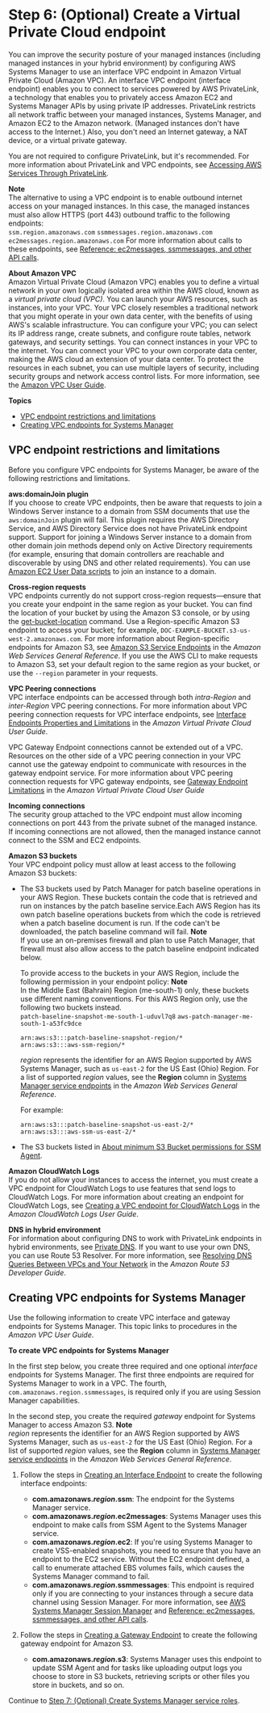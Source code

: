 # Step 6: \(Optional\) Create a Virtual Private Cloud endpoint<a name="setup-create-vpc"></a>

You can improve the security posture of your managed instances \(including managed instances in your hybrid environment\) by configuring AWS Systems Manager to use an interface VPC endpoint in Amazon Virtual Private Cloud \(Amazon VPC\)\. An interface VPC endpoint \(interface endpoint\) enables you to connect to services powered by AWS PrivateLink, a technology that enables you to privately access Amazon EC2 and Systems Manager APIs by using private IP addresses\. PrivateLink restricts all network traffic between your managed instances, Systems Manager, and Amazon EC2 to the Amazon network\. \(Managed instances don't have access to the Internet\.\) Also, you don't need an Internet gateway, a NAT device, or a virtual private gateway\. 

You are not required to configure PrivateLink, but it's recommended\. For more information about PrivateLink and VPC endpoints, see [Accessing AWS Services Through PrivateLink](https://docs.aws.amazon.com/vpc/latest/userguide/how-it-works.html#what-is-privatelink)\.

**Note**  
The alternative to using a VPC endpoint is to enable outbound internet access on your managed instances\. In this case, the managed instances must also allow HTTPS \(port 443\) outbound traffic to the following endpoints:  
`ssm.region.amazonaws.com`
`ssmmessages.region.amazonaws.com`
`ec2messages.region.amazonaws.com`
For more information about calls to these endpoints, see [Reference: ec2messages, ssmmessages, and other API calls](systems-manager-setting-up-messageAPIs.md)\.

**About Amazon VPC**  
Amazon Virtual Private Cloud \(Amazon VPC\) enables you to define a virtual network in your own logically isolated area within the AWS cloud, known as a *virtual private cloud \(VPC\)*\. You can launch your AWS resources, such as instances, into your VPC\. Your VPC closely resembles a traditional network that you might operate in your own data center, with the benefits of using AWS's scalable infrastructure\. You can configure your VPC; you can select its IP address range, create subnets, and configure route tables, network gateways, and security settings\. You can connect instances in your VPC to the internet\. You can connect your VPC to your own corporate data center, making the AWS cloud an extension of your data center\. To protect the resources in each subnet, you can use multiple layers of security, including security groups and network access control lists\. For more information, see the [Amazon VPC User Guide](https://docs.aws.amazon.com/vpc/latest/userguide/)\.

**Topics**
+ [VPC endpoint restrictions and limitations](#vpc-requirements-and-limitations)
+ [Creating VPC endpoints for Systems Manager](#sysman-setting-up-vpc-create)

## VPC endpoint restrictions and limitations<a name="vpc-requirements-and-limitations"></a>

Before you configure VPC endpoints for Systems Manager, be aware of the following restrictions and limitations\.

**aws:domainJoin plugin**  
If you choose to create VPC endpoints, then be aware that requests to join a Windows Server instance to a domain from SSM documents that use the `aws:domainJoin` plugin will fail\. This plugin requires the AWS Directory Service, and AWS Directory Service does not have PrivateLink endpoint support\. Support for joining a Windows Server instance to a domain from other domain join methods depend only on Active Directory requirements \(for example, ensuring that domain controllers are reachable and discoverable by using DNS and other related requirements\)\. You can use [Amazon EC2 User Data scripts](https://docs.aws.amazon.com/AWSEC2/latest/WindowsGuide/ec2-windows-user-data.html) to join an instance to a domain\.

**Cross\-region requests**  
VPC endpoints currently do not support cross\-region requests—ensure that you create your endpoint in the same region as your bucket\. You can find the location of your bucket by using the Amazon S3 console, or by using the [get\-bucket\-location](https://docs.aws.amazon.com/cli/latest/reference/s3api/get-bucket-location.html) command\. Use a Region\-specific Amazon S3 endpoint to access your bucket; for example, `DOC-EXAMPLE-BUCKET.s3-us-west-2.amazonaws.com`\. For more information about Region\-specific endpoints for Amazon S3, see [Amazon S3 Service Endpoints](https://docs.aws.amazon.com/general/latest/gr/s3.html#s3_region) in the *Amazon Web Services General Reference*\. If you use the AWS CLI to make requests to Amazon S3, set your default region to the same region as your bucket, or use the `--region` parameter in your requests\.

**VPC Peering connections**  
VPC interface endpoints can be accessed through both *intra\-Region* and *inter\-Region* VPC peering connections\. For more information about VPC peering connection requests for VPC interface endpoints, see [Interface Endpoints Properties and Limitations](https://docs.aws.amazon.com/vpc/latest/userguide/vpce-interface.html#vpce-interface-limitations) in the *Amazon Virtual Private Cloud User Guide*\. 

VPC Gateway Endpoint connections cannot be extended out of a VPC\. Resources on the other side of a VPC peering connection in your VPC cannot use the gateway endpoint to communicate with resources in the gateway endpoint service\. For more information about VPC peering connection requests for VPC gateway endpoints, see [Gateway Endpoint Limitations](https://docs.aws.amazon.com/vpc/latest/userguide/vpce-gateway.html#vpc-endpoints-limitations) in the *Amazon Virtual Private Cloud User Guide*

**Incoming connections**  
The security group attached to the VPC endpoint must allow incoming connections on port 443 from the private subnet of the managed instance\. If incoming connections are not allowed, then the managed instance cannot connect to the SSM and EC2 endpoints\.

**Amazon S3 buckets**  
Your VPC endpoint policy must allow at least access to the following Amazon S3 buckets:
+ The S3 buckets used by Patch Manager for patch baseline operations in your AWS Region\. These buckets contain the code that is retrieved and run on instances by the patch baseline service\.Each AWS Region has its own patch baseline operations buckets from which the code is retrieved when a patch baseline document is run\. If the code can't be downloaded, the patch baseline command will fail\. 
**Note**  
If you use an on\-premises firewall and plan to use Patch Manager, that firewall must also allow access to the patch baseline endpoint indicated below\.

  To provide access to the buckets in your AWS Region, include the following permission in your endpoint policy:
**Note**  
In the Middle East \(Bahrain\) Region \(me\-south\-1\) only, these buckets use different naming conventions\. For this AWS Region only, use the following two buckets instead\.  
`patch-baseline-snapshot-me-south-1-uduvl7q8`
`aws-patch-manager-me-south-1-a53fc9dce`

  ```
  arn:aws:s3:::patch-baseline-snapshot-region/*
  arn:aws:s3:::aws-ssm-region/*
  ```

  *region* represents the identifier for an AWS Region supported by AWS Systems Manager, such as `us-east-2` for the US East \(Ohio\) Region\. For a list of supported *region* values, see the **Region** column in [Systems Manager service endpoints](https://docs.aws.amazon.com/general/latest/gr/ssm.html#ssm_region) in the *Amazon Web Services General Reference*\.

  For example:

  ```
  arn:aws:s3:::patch-baseline-snapshot-us-east-2/*
  arn:aws:s3:::aws-ssm-us-east-2/*
  ```
+ The S3 buckets listed in [About minimum S3 Bucket permissions for SSM Agent](ssm-agent-minimum-s3-permissions.md)\.

**Amazon CloudWatch Logs**  
If you do not allow your instances to access the internet, you must create a VPC endpoint for CloudWatch Logs to use features that send logs to CloudWatch Logs\. For more information about creating an endpoint for CloudWatch Logs, see [Creating a VPC endpoint for CloudWatch Logs](https://docs.aws.amazon.com/AmazonCloudWatch/latest/logs/cloudwatch-logs-and-interface-VPC.html#create-VPC-endpoint-for-CloudWatchLogs) in the *Amazon CloudWatch Logs User Guide*\.

**DNS in hybrid environment**  
For information about configuring DNS to work with PrivateLink endpoints in hybrid environments, see [Private DNS](https://docs.aws.amazon.com/vpc/latest/userguide/vpce-interface.html#vpce-private-dns)\. If you want to use your own DNS, you can use Route 53 Resolver\. For more information, see [Resolving DNS Queries Between VPCs and Your Network](https://docs.aws.amazon.com/Route53/latest/DeveloperGuide/resolver.html) in the *Amazon Route 53 Developer Guide*\. 

## Creating VPC endpoints for Systems Manager<a name="sysman-setting-up-vpc-create"></a>

Use the following information to create VPC interface and gateway endpoints for Systems Manager\. This topic links to procedures in the *Amazon VPC User Guide*\. 

**To create VPC endpoints for Systems Manager**

In the first step below, you create three required and one optional *interface* endpoints for Systems Manager\. The first three endpoints are required for Systems Manager to work in a VPC\. The fourth, `com.amazonaws.region.ssmmessages`, is required only if you are using Session Manager capabilities\.

In the second step, you create the required *gateway* endpoint for Systems Manager to access Amazon S3\.
**Note**  
*region* represents the identifier for an AWS Region supported by AWS Systems Manager, such as `us-east-2` for the US East \(Ohio\) Region\. For a list of supported *region* values, see the **Region** column in [Systems Manager service endpoints](https://docs.aws.amazon.com/general/latest/gr/ssm.html#ssm_region) in the *Amazon Web Services General Reference*\.

1. Follow the steps in [Creating an Interface Endpoint](https://docs.aws.amazon.com/vpc/latest/userguide/vpce-interface.html#create-interface-endpoint) to create the following interface endpoints:
   + **com\.amazonaws\.*region*\.ssm**: The endpoint for the Systems Manager service\.
   + **com\.amazonaws\.*region*\.ec2messages**: Systems Manager uses this endpoint to make calls from SSM Agent to the Systems Manager service\.
   + **com\.amazonaws\.*region*\.ec2**: If you're using Systems Manager to create VSS\-enabled snapshots, you need to ensure that you have an endpoint to the EC2 service\. Without the EC2 endpoint defined, a call to enumerate attached EBS volumes fails, which causes the Systems Manager command to fail\.
   + **com\.amazonaws\.*region*\.ssmmessages**: This endpoint is required only if you are connecting to your instances through a secure data channel using Session Manager\. For more information, see [AWS Systems Manager Session Manager](session-manager.md) and [Reference: ec2messages, ssmmessages, and other API calls](systems-manager-setting-up-messageAPIs.md)\.

1. Follow the steps in [Creating a Gateway Endpoint](https://docs.aws.amazon.com/vpc/latest/userguide/vpce-gateway.html#create-gateway-endpoint) to create the following gateway endpoint for Amazon S3\. 
   + **com\.amazonaws\.*region*\.s3**: Systems Manager uses this endpoint to update SSM Agent and for tasks like uploading output logs you choose to store in S3 buckets, retrieving scripts or other files you store in buckets, and so on\.

Continue to [Step 7: \(Optional\) Create Systems Manager service roles](setup-service-role.md)\.
